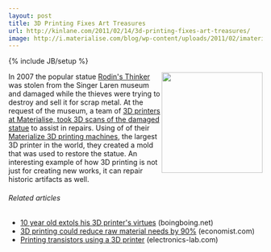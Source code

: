 ```yaml
---
layout: post
title: 3D Printing Fixes Art Treasures
url: http://kinlane.com/2011/02/14/3d-printing-fixes-art-treasures/
image: http://i.materialise.com/blog/wp-content/uploads/2011/02/imaterialise-Thinker-by-Rodin-images-copyright-Kees-Haageman321.jpg
---
```

{% include JB/setup %}
<p>
     <a href="http://i.materialise.com/blog/entry/3d-printing-rodins-thinker" target="_blank"><img class="c1" src="http://i.materialise.com/blog/wp-content/uploads/2011/02/imaterialise-Thinker-by-Rodin-images-copyright-Kees-Haageman321.jpg" alt="" width="200" align="right" /></a>In 2007 the popular statue <a class="zem_slink" title="The Thinker" rel="wikipedia" href="http://en.wikipedia.org/wiki/The_Thinker">Rodin's Thinker</a> was stolen from the Singer Laren museum and damaged while the thieves were trying to destroy and sell it for scrap metal. At the request of the museum, a team of <a href="http://i.materialise.com/blog/entry/3d-printing-rodins-thinker" target="_blank">3D printers at Materialise, took 3D scans of the damaged statue</a> to assist in repairs. Using of of their <a href="http://www.youtube.com/user/imaterialise#p/u/3/ygHVVKkJWlI" target="_blank">Materialize 3D printing machines</a>, the largest 3D printer in the world, they created a mold that was used to restore the statue. An interesting example of how 3D printing is not just for creating new works, it can repair historic artifacts as well.
</p>
<h6 class="zemanta-related-title c2">
     Related articles
</h6>
<ul class="zemanta-article-ul">
     <li class="zemanta-article-ul-li">
          <a href="http://www.boingboing.net/2011/02/14/10-year-old-extols-h.html">10 year old extols his 3D printer's virtues</a> (boingboing.net)
     </li>
     <li class="zemanta-article-ul-li">
          <a href="http://www.economist.com/node/18114221?story_id=18114221&amp;CFID=162367227&amp;CFTOKEN=74435751">3D printing could reduce raw material needs by 90%</a> (economist.com)
     </li>
     <li class="zemanta-article-ul-li">
          <a href="http://www.electronics-lab.com/blog/?p=7732">Printing transistors using a 3D printer</a> (electronics-lab.com)
     </li>
</ul>